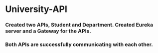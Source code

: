 # University-API

### Created two APIs, Student and Department. Created Eureka server and a Gateway for the APIs.
### Both APIs are successfully communicating with each other.
